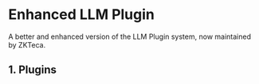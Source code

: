 # Enhanced LLM Plugin 

A better and enhanced version of the LLM Plugin system, now maintained by ZKTeca.

## 1. Plugins

